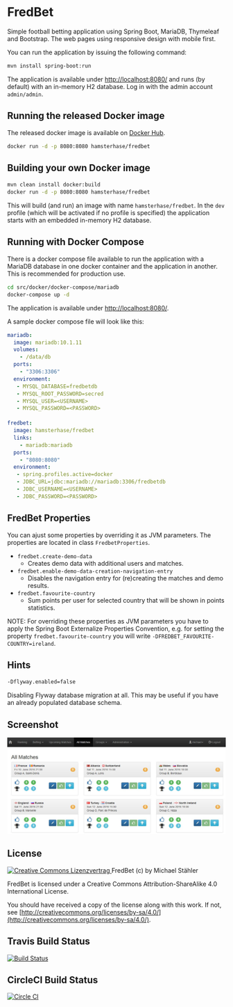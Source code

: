 # FredBet

Simple football betting application using Spring Boot, MariaDB, Thymeleaf and Bootstrap. The web pages using responsive design with mobile first.

You can run the application by issuing the following command:

```bash
mvn install spring-boot:run
```

The application is available under [http://localhost:8080/](http://localhost:8080/) and runs (by default) with an in-memory H2 database. Log in with the admin account `admin/admin`.

## Running the released Docker image

The released docker image is available on [Docker Hub](https://hub.docker.com/r/hamsterhase/fredbet).

```bash
docker run -d -p 8080:8080 hamsterhase/fredbet
```

## Building your own Docker image

```bash
mvn clean install docker:build
docker run -d -p 8080:8080 hamsterhase/fredbet
```

This will build (and run) an image with name `hamsterhase/fredbet`. In the `dev` profile (which will be activated if no profile is specified) the application starts with an embedded in-memory H2 database.

## Running with Docker Compose

There is a docker compose file available to run the application with a MariaDB database in one docker container and the application in another. This is recommended for production use.

```bash
cd src/docker/docker-compose/mariadb
docker-compose up -d
```

The application is available under [http://localhost:8080/](http://localhost:8080/).

A sample docker compose file will look like this:

```yml
mariadb:
  image: mariadb:10.1.11
  volumes:
    - /data/db
  ports:
    - "3306:3306"
  environment:
   - MYSQL_DATABASE=fredbetdb
   - MYSQL_ROOT_PASSWORD=secred
   - MYSQL_USER=<USERNAME>
   - MYSQL_PASSWORD=<PASSWORD>

fredbet:
  image: hamsterhase/fredbet
  links:
    - mariadb:mariadb
  ports:
    - "8080:8080"
  environment:
   - spring.profiles.active=docker
   - JDBC_URL=jdbc:mariadb://mariadb:3306/fredbetdb
   - JDBC_USERNAME=<USERNAME>
   - JDBC_PASSWORD=<PASSWORD>
```

## FredBet Properties

You can ajust some properties by overriding it as JVM parameters. The properties are located in class `FredbetProperties`.

- `fredbet.create-demo-data`
	- Creates demo data with additional users and matches.
- `fredbet.enable-demo-data-creation-navigation-entry`
	- Disables the navigation entry for (re)creating the matches and demo results.
- `fredbet.favourite-country`
	- Sum points per user for selected country that will be shown in points statistics.

NOTE: For overriding these properties as JVM parameters you have to apply the Spring Boot Externalize Properties Convention, e.g. for setting the property `fredbet.favourite-country` you will write `-DFREDBET_FAVOURITE-COUNTRY=ireland`.

## Hints

```bash
-Dflyway.enabled=false
```
Disabling Flyway database migration at all. This may be useful if you have an already populated database schema.

## Screenshot

![FredBet Screenshot](src/docs/screenshot/Screenshot1.jpg?raw=true "FredBet Screenshot")

## License

<a rel="license" href="http://creativecommons.org/licenses/by-sa/4.0/">
	<img alt="Creative Commons Lizenzvertrag" style="border-width:0" src="https://i.creativecommons.org/l/by-sa/4.0/88x31.png" />
</a> FredBet (c) by Michael Stähler

FredBet is licensed under a Creative Commons Attribution-ShareAlike 4.0 International License.

You should have received a copy of the license along with this work. If not, see [http://creativecommons.org/licenses/by-sa/4.0/](http://creativecommons.org/licenses/by-sa/4.0/).

## Travis Build Status
[![Build Status](https://travis-ci.org/fred4jupiter/fredbet.svg?branch=master)](https://travis-ci.org/fred4jupiter/fredbet)

## CircleCI Build Status

[![Circle CI](https://circleci.com/gh/fred4jupiter/fredbet.svg?style=shield)](https://circleci.com/gh/fred4jupiter/fredbet)

